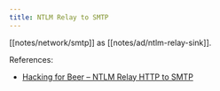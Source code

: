 ```yaml
---
title: NTLM Relay to SMTP
---
```


[[notes/network/smtp]] as [[notes/ad/ntlm-relay-sink]].

References:

- [Hacking for Beer – NTLM Relay HTTP to SMTP](https://web.archive.org/web/20211128045949/https://www.okiok.com/hacking-beer-ntlm-relay-http-smtp/)
